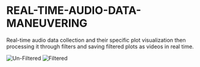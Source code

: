# REAL-TIME-AUDIO-DATA-MANEUVERING
 Real-time audio data collection and their specific plot visualization then processing it through filters and saving filtered plots as videos in real time.
 
 
![Un-Filtered](/figure34_un.png,"Un-Filtered")
![Filtered](/figure34_fil.png,"Filtered")
